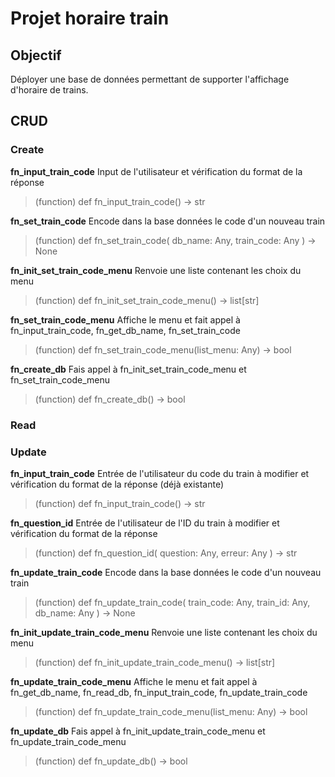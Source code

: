 # Projet horaire train
## Objectif
Déployer une base de données permettant de supporter l'affichage d'horaire de trains.

## CRUD
### Create
**fn_input_train_code** Input de l'utilisateur et vérification du format de la réponse

>(function) def fn_input_train_code() -> str

**fn_set_train_code** Encode dans la base données le code d'un nouveau train

>(function) def fn_set_train_code(
    db_name: Any,
    train_code: Any
) -> None

**fn_init_set_train_code_menu** Renvoie une liste contenant les choix du menu

>(function) def fn_init_set_train_code_menu() -> list[str]

**fn_set_train_code_menu** Affiche le menu et fait appel à fn_input_train_code, fn_get_db_name, fn_set_train_code

>(function) def fn_set_train_code_menu(list_menu: Any) -> bool

**fn_create_db** Fais appel à fn_init_set_train_code_menu et fn_set_train_code_menu

>(function) def fn_create_db() -> bool

### Read

### Update
**fn_input_train_code** Entrée de l'utilisateur du code du train à modifier et vérification du format de la réponse (déjà existante)

>(function) def fn_input_train_code() -> str

**fn_question_id** Entrée de l'utilisateur de l'ID du train à modifier et vérification du format de la réponse

>(function) def fn_question_id(
    question: Any,
    erreur: Any
) -> str

**fn_update_train_code** Encode dans la base données le code d'un nouveau train

>(function) def fn_update_train_code(
    train_code: Any,
    train_id: Any,
    db_name: Any
) -> None

**fn_init_update_train_code_menu** Renvoie une liste contenant les choix du menu

>(function) def fn_init_update_train_code_menu() -> list[str]

**fn_update_train_code_menu** Affiche le menu et fait appel à fn_get_db_name, fn_read_db, fn_input_train_code, fn_update_train_code

>(function) def fn_update_train_code_menu(list_menu: Any) -> bool

**fn_update_db** Fais appel à fn_init_update_train_code_menu et fn_update_train_code_menu

>(function) def fn_update_db() -> bool